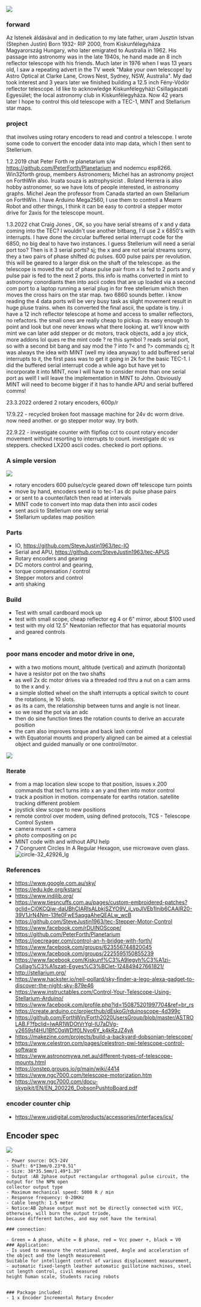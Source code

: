 

![](https://github.com/SteveJustin1963/tec-SCOPE/blob/master/pics/scope-steps1.png)

### forward

Az Istenek áldásával and in dedication to my late father, uram Jusztin Istvan (Stephen Justin) Born 1932- RIP 2000, from Kiskunfélegyháza Magyarország Hungary, who later emigrated to Australia in 1962. His passage into astronomy was in the late 1940s, he hand made an 8 inch reflector telescope with his friends. Much later in 1976 when I was 13 years old, I saw a repeating advert in the TV week "Make your own telescope! by Astro Optical at Clarke Lane, Crows Nest, Sydney, NSW, Australia". My dad took interest and 3 years later we finished building a 12.5 inch Fény-Vödör reflector telescope. Id like to acknowledge Kiskunfélegyházi Csillagászati Egyesület; the local astronomy club in Kiskunfélegyháza. Now 42 years later I hope to control this old telescope with a TEC-1, MINT and Stellarium star maps.    


### project
that involves using rotary encoders to read and control a telescope. I wrote some code to convert the encoder data into map data, which I then sent to Stellerium.   



1.2.2019 chat Peter Forth re planetarium s/w https://github.com/PeterForth/Planetarium and nodemcu esp8266. Win32forth group, members Astronomers; Michel has an astronomy project on ForthWin also. Iruata souza is astrophysicist . Roland Herrera is also hobby astronomer, so we have lots of people interested, in astronomy graphs. 
Michel Jean the professor from Canada started an own Stellarium on ForthWin. I have Arduino Mega2560, I use them to controll a Mearm Robot and other things, I think it can be easy to control a stepper motor drive for 2axis for the telescope mount.

1.3.2022 chat Craig Jones , OK, so you have serial streams of x and y data coming into the TEC? I wouldn't use another bitbang, I'd use 2 x 6850's with interrupts. I have done the circular buffered serial interrupt code for the 6850, no big deal to have two instances. I guess Stellerium will need a serial port too? Then is it 3 serial ports? sj; the x and are not serial streams sorry, they a two pairs of phase shifted dc pulses. 600 pulse pairs per revolution. this will be geared to a larger disk on the shaft of the telescope. as the telescope is moved the out of phase pulse pair from x is fed to 2 ports and y pulse pair is fed to 
the next 2 ports. this info is maths converted in mint to astronomy conordiants then into ascii codes that are up loaded via a second com port to a laptop running a serial plug in for free stellerium which then moves the cross hairs on the star map. two 6860 sounds better. i know reading the 4 data ports will be very busy task as slight movement result in huge pluse trains. when its converted the final ascii, the update is tiny. i have a 12 inch reflector telescope at home and access to smaller reflectors, no refactors. the small ones are really cheap to pickup. its easy enough to point and look but one never knows what there looking at.  we'll know with mint we can later add stepper or dc motors, track objects, add a joy stick, more addons lol ques re the mint code ? re this symbol ? reads serial port, so with a second bit bang and say mod the ? into   ?< and ?> commands cj; It was always the idea with MINT (well my idea anyway) to add buffered serial interrupts to it, the first pass was to get it going in 2k for the basic TEC-1. I did the buffered serial interrupt code a while ago but have yet to incorporate it into MINT, now I will have to consider more than one serial port as well! I will leave the implementation in MINT to John. Obviously MINT will need to become bigger if it has to handle APU and serial buffered comms!

23.3.2022 ordered 2 rotary encoders, 600p/r

17.9.22 - recycled broken foot massage machine for 24v dc worm drive. now need another. or go stepper motor way. try both. 

22.9.22 - investigate counter with flipflop cct to count rotary encoder movement without resorting to interrupts to count. investigate dc vs steppers. checked LX200 ascii codes. checked io port options.




### A simple version

![](https://github.com/SteveJustin1963/tec-SCOPE/blob/master/pics/3-23.png)

- rotary encoders 600 pulse/cycle geared down off telescope turn points
- move by hand, encoders send io to tec-1 as dc pulse phase pairs
- or sent to a counter/latch then read at intervals
- MINT code to convert into map data then into ascii codes
- sent ascii to Stellerium one way serial 
- Stellarium updates map position

### Parts 
- IO, https://github.com/SteveJustin1963/tec-IO
- Serial and APU, https://github.com/SteveJustin1963/tec-APUS
- Rotary encoders and gearing
- DC motors control and gearing, 
- torque compensation / control
- Stepper motors and control
- anti shaking

### Build
- Test with small cardboard mock up
- test with small scope, cheap reflector eg 4 or 6" mirror, about $100 used
- test with my old 12.5" Newtonian reflector that has equatorial mounts and geared controls
- 



### poor mans encoder and motor drive in one, 
- with a two motions mount, altitude (vertical) and azimuth (horizontal)
- have a resistor pot on the two shafts
- as well 2x dc motor drives via a threaded rod thru a nut on a cam arms to the x and y. 
- a simple slotted wheel on the shaft interrupts a optical switch to count the rotations, ie 10 slots. 
- as its a cam, the relationship between turns and angle is not linear. 
- so we read the pot via an adc 
- then do sine function times the rotation counts to derive an accurate position
- the cam also improves torque and back lash control
- with Equatorial mounts and properly aligned can be aimed at a celestial object and guided manually or one control/motor.

![](https://github.com/SteveJustin1963/tec-SCOPE/blob/master/pics/shaft-cont-1.png)




### Iterate
- from a map location slew scope to that position, issues x.200 commands that tec1 turns into x an y and then into motor control
- track a position in motion. compensate for earths rotation. satellite tracking different problem
- joystick slew scope to new positions 
- remote control over modem, using defined protocols, TCS - Telescope Control System
- camera mount + camera
- photo compositing on pc
- MINT code with and without APU help
- 7 Congruent Circles In A Regular Hexagon, use microwave oven glass.
![circle-32_42926_lg](https://user-images.githubusercontent.com/58069246/191688868-d8030041-259c-4365-8445-d773df714613.gif)


### References
- https://www.google.com.au/sky/
- https://edu.kde.org/kstars/
- https://www.indilib.org/
- https://www.tiesncuffs.com.au/pages/custom-embroidered-patches?gclid=Cj0KCQjw-daUBhCIARIsALbkjSZYO9V_ij_ypJlVEb1Inib6CAAIR20-39V1JrN4Nm-13fe0FwE5aqgaAheQEALw_wcB
- https://github.com/SteveJustin1963/tec-Stepper-Motor-Control
- https://www.facebook.com/rDUINOScope/
- https://github.com/PeterForth/Planetarium 
- https://joecreager.com/control-an-h-bridge-with-forth/
- https://www.facebook.com/groups/623556744820045
- https://www.facebook.com/groups/2225595150855239
- https://www.facebook.com/Kiskunf%C3%A9legyh%C3%A1zi-Csillag%C3%A1szati-Egyes%C3%BClet-124849427661821/
- http://stellarium.org/
- https://www.hackster.io/neil-pollard/sky-finder-a-lego-alexa-gadget-to-discover-the-night-sky-879e46
- https://www.instructables.com/Control-Your-Telescope-Using-Stellarium-Arduino/
- https://www.facebook.com/profile.php?id=150875201997704&ref=br_rs
- https://create.arduino.cc/projecthub/dEskoG/rduinoscope-4d399c
- https://github.com/ForthWin/Forth2020UsersGroup/blob/master/ASTROLAB.F?fbclid=IwAR1WDOtVrYgl-IU7aDVg-y2659sf4HU1BfC0qWDlf0LNyo6Y_k4kRzJZ4yA
- https://makezine.com/projects/build-a-backyard-dobsonian-telescope/
- https://www.celestron.com/pages/celestron-pwi-telescope-control-software
- https://www.astronomywa.net.au/different-types-of-telescope-mounts.html
- https://onstep.groups.io/g/main/wiki/4414
- https://www.ngc7000.com/telescope-motorization.htm
- https://www.ngc7000.com/docu-skypikit/EN/EN_200226_DobsonPushtoBoard.pdf

### encoder counter chip
- https://www.usdigital.com/products/accessories/interfaces/ics/





 





## Encoder spec

![](https://github.com/SteveJustin1963/tec-SCOPE/blob/master/pics/3-23-2.png)
```
- Power source: DC5-24V
- Shaft: 6*13mm/0.23*0.51"
- Size: 38*35.5mm/1.49*1.39"
- Output :AB 2phase output rectangular orthogonal pulse circuit, the output for the NPN open 
collector output type
- Maximum mechanical speed: 5000 R / min
- Response frequency: 0-20KHz
- Cable length: 1.5 meter
- Notice:AB 2phase output must not be directly connected with VCC, otherwise, will burn the output triode, 
because different batches, and may not have the terminal
   
### connection:

- Green = A phase, white = B phase, red = Vcc power +, black = V0
### Application:
- Is used to measure the rotational speed, Angle and acceleration of the object and the length measurement
Suitable for intelligent control of various displacement measurement, 
- automatic fixed-length leather automatic guillotine machines, steel cut length control, civil measured 
height human scale, Students racing robots


### Package included:
- 1 x Encoder Incremental Rotary Encoder
```



